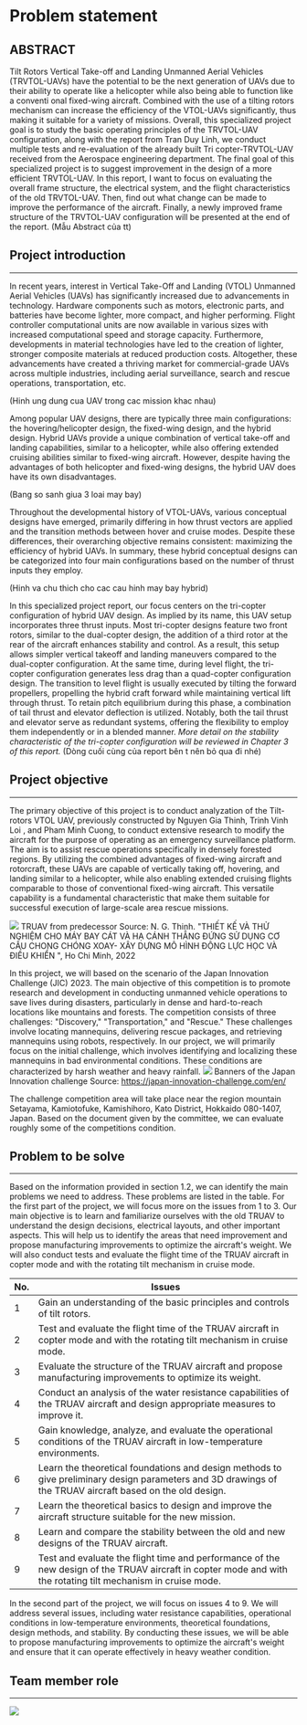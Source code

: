 # Problem statement

## ABSTRACT
Tilt Rotors Vertical Take-off and Landing Unmanned Aerial Vehicles (TRVTOL-UAVs) have the potential to be the next generation of UAVs due to their ability to operate like a helicopter while also being able to function like a conventi onal fixed-wing aircraft. Combined with the use of a tilting rotors mechanism can increase the efficiency of the VTOL-UAVs significantly, thus making it suitable for a variety of missions.
Overall, this specialized project goal is to study the basic operating principles of the TRVTOL-UAV configuration, along with the report from Tran Duy Linh, we conduct multiple tests and re-evaluation of the already built Tri copter-TRVTOL-UAV received from the Aerospace engineering department. The final goal of this specialized project is to suggest improvement in the design of a more efficient TRVTOL-UAV. 
In this report, I want to focus on evaluating the overall frame structure, the electrical system, and the flight characteristics of the old TRVTOL-UAV. Then, find out what change can be made to improve the performance of the aircraft. Finally, a newly improved frame structure of the TRVTOL-UAV configuration will be presented at the end of the report.
(Mẫu Abstract của tt)
## Project introduction
---

In recent years, interest in Vertical Take-Off and Landing (VTOL) Unmanned Aerial Vehicles (UAVs) has significantly increased due to advancements in technology. Hardware components such as motors, electronic parts, and batteries have become lighter, more compact, and higher performing. Flight controller computational units are now available in various sizes with increased computational speed and storage capacity. Furthermore, developments in material technologies have led to the creation of lighter, stronger composite materials at reduced production costs. Altogether, these advancements have created a thriving market for commercial-grade UAVs across multiple industries, including aerial surveillance, search and rescue operations, transportation, etc.

(Hinh ung dung cua UAV trong cac mission khac nhau)

Among popular UAV designs, there are typically three main configurations: the hovering/helicopter design, the fixed-wing design, and the hybrid design. Hybrid UAVs provide a unique combination of vertical take-off and landing capabilities, similar to a helicopter, while also offering extended cruising abilities similar to fixed-wing aircraft. However, despite having the advantages of both helicopter and fixed-wing designs, the hybrid UAV does have its own disadvantages.

(Bang so sanh giua 3 loai may bay)

Throughout the developmental history of VTOL-UAVs, various conceptual designs have emerged, primarily differing in how thrust vectors are applied and the transition methods between hover and cruise modes. Despite these differences, their overarching objective remains consistent: maximizing the efficiency of hybrid UAVs. In summary, these hybrid conceptual designs can be categorized into four main configurations based on the number of thrust inputs they employ.

(Hinh va chu thich cho cac cau hinh may bay hybrid)

In this specialized project report, our focus centers on the tri-copter configuration of hybrid UAV design. As implied by its name, this UAV setup incorporates three thrust inputs. Most tri-copter designs feature two front rotors, similar to the dual-copter design, the addition of a third rotor at the rear of the aircraft enhances stability and control. As a result, this setup allows simpler vertical takeoff and landing maneuvers compared to the dual-copter configuration. At the same time, during level flight, the tri-copter configuration generates less drag than a quad-copter configuration design. 
The transition to level flight is usually executed by tilting the forward propellers, propelling the hybrid craft forward while maintaining vertical lift through thrust. To retain pitch equilibrium during this phase, a combination of tail thrust and elevator deflection is utilized. Notably, both the tail thrust and elevator serve as redundant systems, offering the flexibility to employ them independently or in a blended manner. *More detail on the stability characteristic of the tri-copter configuration will be reviewed in Chapter 3 of this report.* (Dòng cuối cùng của report bên t nên bỏ qua đi nhé)


## Project objective 
---
The primary objective of this project is to conduct analyzation of the Tilt-rotors VTOL UAV, previously constructed by Nguyen Gia Thinh, Trinh Vinh Loi , and Pham Minh Cuong, to conduct extensive research to modify the aircraft for the purpose of operating as an emergency surveillance platform. 
The aim is to assist rescue operations specifically in densely forested regions. By utilizing the combined advantages of fixed-wing aircraft and rotorcraft, these UAVs are capable of vertically taking off, hovering, and landing similar to a helicopter, while also enabling extended cruising flights comparable to those of conventional fixed-wing aircraft. This versatile capability is a fundamental characteristic that make them suitable for successful execution of large-scale area rescue missions.

![](https://i.imgur.com/85Xs37F.png)
TRUAV from predecessor
Source: N. G. Thinh. "THIẾT KẾ VÀ THỬ NGHIỆM CHO MÁY BAY CÁT VÀ HẠ CÁNH THẲNG ĐỨNG SỬ DỤNG CƠ CẤU CHONG CHÓNG XOAY- XÂY DỰNG MÔ HÌNH ĐỘNG LỰC HỌC VÀ ĐIỀU KHIỂN ", Ho Chi Minh, 2022

In this project, we will based on the scenario of the Japan Innovation Challenge (JIC) 2023. The main objective of this competition is to promote research and development in conducting unmanned vehicle operations to save lives during disasters, particularly in dense and hard-to-reach locations like mountains and forests.
The competition consists of three challenges: "Discovery," "Transportation," and "Rescue." These challenges involve locating mannequins, delivering rescue packages, and retrieving mannequins using robots, respectively. In our project, we will primarily focus on the initial challenge, which involves identifying and localizing these mannequins in bad environmental conditions. These conditions are characterized by harsh weather and heavy rainfall.
![](https://i.imgur.com/7pWNvk4.png)
Banners of the Japan Innovation challenge 
Source: https://japan-innovation-challenge.com/en/

The challenge competition area will take place near the region mountain Setayama, Kamiotofuke, Kamishihoro, Kato District, Hokkaido 080-1407, Japan. Based on the document given by the committee, we can evaluate roughly some of the competitions condition.

## Problem to be solve
---
Based on the information provided in section 1.2, we can identify the main problems we need to address. These problems are listed in the table. For the first part of the project, we will focus more on the issues from 1 to 3. Our main objective is to learn and familiarize ourselves with the old TRUAV to understand the design decisions, electrical layouts, and other important aspects. This will help us to identify the areas that need improvement and propose manufacturing improvements to optimize the aircraft's weight. We will also conduct tests and evaluate the flight time of the TRUAV aircraft in copter mode and with the rotating tilt mechanism in cruise mode.

|No.|Issues|
|---|---|
|1|Gain an understanding of the basic principles and controls of tilt rotors.|
|2|Test and evaluate the flight time of the TRUAV aircraft in copter mode and with the rotating tilt mechanism in cruise mode.|
|3|Evaluate the structure of the TRUAV aircraft and propose manufacturing improvements to optimize its weight.|
|4|Conduct an analysis of the water resistance capabilities of the TRUAV aircraft and design appropriate measures to improve it.|
|5|Gain knowledge, analyze, and evaluate the operational conditions of the TRUAV aircraft in low-temperature environments.|
|6|Learn the theoretical foundations and design methods to give preliminary design parameters and 3D drawings of the TRUAV aircraft based on the old design.|
|7|Learn the theoretical basics to design and improve the aircraft structure suitable for the new mission.|
|8|Learn and compare the stability between the old and new designs of the TRUAV aircraft.|
|9|Test and evaluate the flight time and performance of the new design of the TRUAV aircraft in copter mode and with the rotating tilt mechanism in cruise mode.|

In the second part of the project, we will focus on issues 4 to 9. We will address several issues, including water resistance capabilities, operational conditions in low-temperature environments, theoretical foundations, design methods, and stability. By conducting these issues, we will be able to propose manufacturing improvements to optimize the aircraft's weight and ensure that it can operate effectively in heavy weather condition.

## Team member role
---
![](https://i.imgur.com/EuV9hHg.png)

